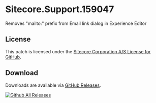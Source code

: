 # Sitecore.Support.159047
Removes &quot;mailto:&quot; prefix from Email link dialog in Experience Editor

## License  
This patch is licensed under the [Sitecore Corporation A/S License for GitHub](https://github.com/sitecoresupport/Sitecore.Support.159047/blob/master/LICENSE).  

## Download  
Downloads are available via [GitHub Releases](https://github.com/sitecoresupport/Sitecore.Support.159047/releases).  

[![Github All Releases](https://img.shields.io/github/downloads/SitecoreSupport/Sitecore.Support.159047/total.svg)](https://github.com/SitecoreSupport/Sitecore.Support.159047/releases)
